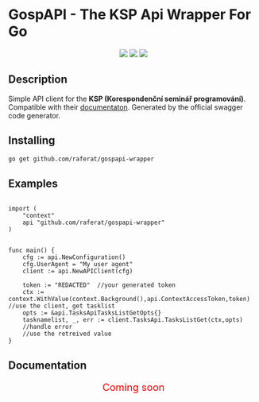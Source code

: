 # GospAPI - The KSP Api Wrapper For Go


<p align="center">
	<a href="https://github.com/raferat/gospapi-wrapper/stargazers"><img src="https://img.shields.io/github/stars/raferat/gospapi-wrapper?colorA=363a4f&colorB=b7bdf8&style=for-the-badge"></a>
	<a href="https://github.com/raferat/gospapi-wrapper/issues"><img src="https://img.shields.io/github/issues/raferat/gospapi-wrapper?colorA=363a4f&colorB=f5a97f&style=for-the-badge"></a>
	<a href="https://github.com/raferat/gospapi-wrapper/contributors"><img src="https://img.shields.io/github/contributors/raferat/gospapi-wrapper?colorA=363a4f&colorB=a6da95&style=for-the-badge"></a>
</p>

## Description
Simple API client for the <strong>KSP (Korespondenční seminář programování)</strong>. Compatible with their <a href="https://ksp.mff.cuni.cz/api/openapi.html">documentaton</a>. Generated by the official swagger code generator.

## Installing

```bash
go get github.com/raferat/gospapi-wrapper
```

## Examples
```golang

import (
    "context"
    api "github.com/raferat/gospapi-wrapper"
)


func main() {
    cfg := api.NewConfiguration()
    cfg.UserAgent = "My user agent"
    client := api.NewAPIClient(cfg)
    
    token := "REDACTED"  //your generated token 
    ctx := context.WithValue(context.Background(),api.ContextAccessToken,token)
//use the client, get tasklist
    opts := &api.TasksApiTasksListGetOpts{}
    tasknamelist, _, err := client.TasksApi.TasksListGet(ctx,opts)
    //handle error
    //use the retreived value
}
```

## Documentation
<p style="font-size: 15pt; color: red;" align="center">Coming soon</p>
